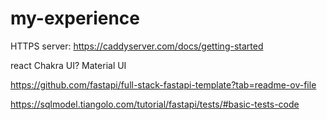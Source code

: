 # my-experience

HTTPS server:
https://caddyserver.com/docs/getting-started

react
Chakra UI?
Material UI

https://github.com/fastapi/full-stack-fastapi-template?tab=readme-ov-file


https://sqlmodel.tiangolo.com/tutorial/fastapi/tests/#basic-tests-code
